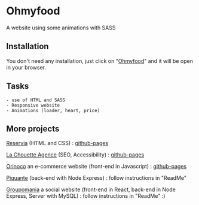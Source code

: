 
# Ohmyfood

A website using some animations with SASS

## Installation

You don't need any installation, just click on "[Ohmyfood](https://haltay.github.io/JoachimRecio_3_16122020/ohmyfood_accueil.html)" and it will be open in your browser.

## Tasks

    - use of HTML and SASS
    - Responsive website
    - Animations (loader, heart, price)


## More projects
[Reservia](https://github.com/Haltay/JoachimRecio_2_12112020) (HTML and CSS) : [github-pages](https://haltay.github.io/JoachimRecio_2_12112020/reservia.html)

[La Chouette Agence](https://github.com/Haltay/P4_01.02.21) (SEO, Accessibility) : [github-pages](https://haltay.github.io/P4_01.02.21/)

[Orinoco](https://github.com/Haltay/JoachimRecio_5_11032021) an e-commerce website (front-end in Javascript) : [github-pages](https://haltay.github.io/JoachimRecio_5_11032021/)

[Piquante](https://github.com/Haltay/JoachimRecio_6_19052021) (back-end with Node Express) : follow instructions in "ReadMe"

[Groupomania](https://github.com/Haltay/JoachimRecio_7_22062021) a social website (front-end in React, back-end in Node Express, Server with MySQL) : follow instructions in "ReadMe" :) 

